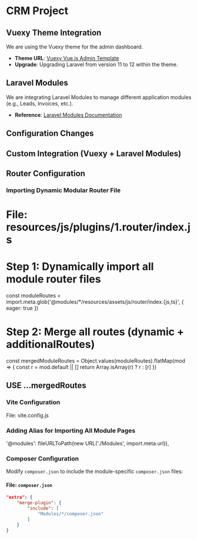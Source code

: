 # CRM Project

## Vuexy Theme Integration
We are using the Vuexy theme for the admin dashboard.
- **Theme URL**: [Vuexy Vue.js Admin Template](https://demos.pixinvent.com/vuexy-vuejs-admin-template/demo-1/dashboards/crm)
- **Upgrade**: Upgrading Laravel from version 11 to 12 within the theme.

## Laravel Modules
We are integrating Laravel Modules to manage different application modules (e.g., Leads, Invoices, etc.).
- **Reference**: [Laravel Modules Documentation](https://laravelmodules.com/)

## Configuration Changes


## Custom Integration (Vuexy + Laravel Modules)

## Router Configuration

### Importing Dynamic Modular Router File
# File: resources/js/plugins/1.router/index.js
# Step 1: Dynamically import all module router files
const moduleRoutes = import.meta.glob('@modules/*/resources/assets/js/router/index.{js,ts}', { eager: true })

# Step 2: Merge all routes (dynamic + additionalRoutes)
const mergedModuleRoutes = Object.values(moduleRoutes).flatMap(mod => {
  const r = mod.default || []
  return Array.isArray(r) ? r : [r]
})

## USE ...mergedRoutes

### Vite Configuration
File: vite.config.js

### Adding Alias for Importing All Module Pages
'@modules': fileURLToPath(new URL('./Modules', import.meta.url)),

### Composer Configuration
Modify `composer.json` to include the module-specific `composer.json` files:

#### File: `composer.json`
```json
"extra": {
    "merge-plugin": {
        "include": [
            "Modules/*/composer.json"
        ]
    }
}
